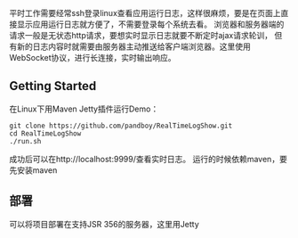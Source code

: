 平时工作需要经常ssh登录linux查看应用运行日志，这样很麻烦，要是在页面上直接显示应用运行日志就方便了，不需要登录每个系统去看。
浏览器和服务器端的请求一般是无状态http请求，要想实时显示日志就要不断定时ajax请求轮训，
但有新的日志内容时就需要由服务器主动推送给客户端浏览器。这里使用WebSocket协议，进行长连接，实时输出响应。


## Getting Started
在Linux下用Maven Jetty插件运行Demo：
```
git clone https://github.com/pandboy/RealTimeLogShow.git
cd RealTimeLogShow
./run.sh
```
成功后可以在http://localhost:9999/查看实时日志。
运行的时候依赖maven，要先安装maven
## 部署
可以将项目部署在支持JSR 356的服务器，这里用Jetty
